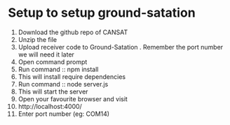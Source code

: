 # Setup to setup ground-satation
1. Download the github repo of CANSAT
2. Unzip the file
3. Upload receiver code to Ground-Satation . Remember the port number we will need it later
4. Open command prompt
5. Run command :: npm install
6. This will install require dependencies
7. Run command :: node server.js 
8. This will start the server
9. Open your favourite browser and visit
10. http://localhost:4000/
11. Enter port number (eg: COM14)
    
